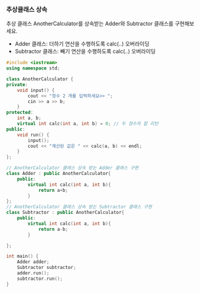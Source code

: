 ### 추상클래스 상속

추상 클래스 AnotherCalculator를 상속받는 Adder와 Subtractor 클래스를 구현해보세요.
- Adder 클래스: 더하기 연산을 수행하도록 calc(..) 오버라이딩
- Subtractor 클래스: 빼기 연산을 수행하도록 calc(..) 오버라이딩

```c++
#include <iostream>
using namespace std;

class AnotherCalculator {
private:
	void input() {
		cout << "정수 2 개를 입력하세요>> ";
		cin >> a >> b;
	}
protected:
	int a, b;	
	virtual int calc(int a, int b) = 0; // 두 정수의 합 리턴
public:
	void run() {
		input();
		cout << "계산된 값은 " << calc(a, b) << endl;
	}
};

// AnotherCalculator 클래스 상속 받는 Adder 클래스 구현
class Adder : public AnotherCalculator{
    public:
        virtual int calc(int a, int b){
            return a+b;
        }
};
// AnotherCalculator 클래스 상속 받는 Subtractor 클래스 구현
class Subtractor : public AnotherCalculator{
    public:
        virtual int calc(int a, int b){
            return a-b;
        }

};

int main() {
	Adder adder;
	Subtractor subtractor;
	adder.run();
	subtractor.run();
}
```

